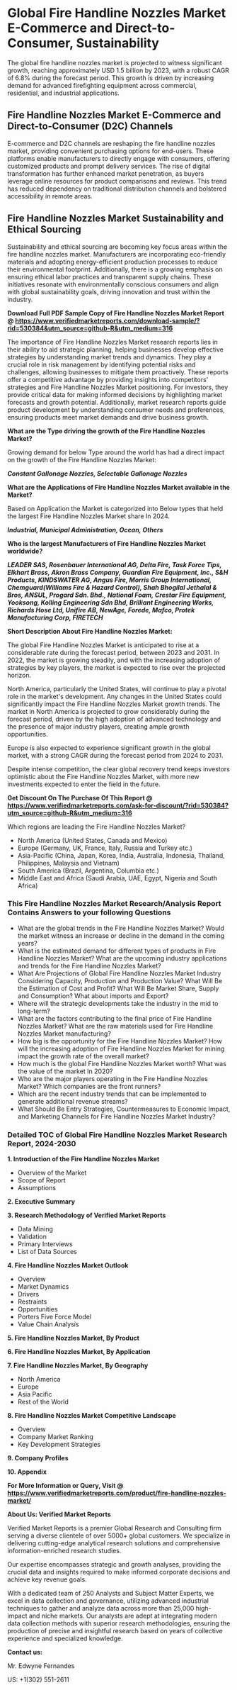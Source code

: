 <h1>Global Fire Handline Nozzles Market E-Commerce and Direct-to-Consumer, Sustainability</h1><p class=""><p>The global fire handline nozzles market is projected to witness significant growth, reaching approximately USD 1.5 billion by 2023, with a robust CAGR of 6.8% during the forecast period. This growth is driven by increasing demand for advanced firefighting equipment across commercial, residential, and industrial applications.</p><h2>Fire Handline Nozzles Market E-Commerce and Direct-to-Consumer (D2C) Channels</h2><p>E-commerce and D2C channels are reshaping the fire handline nozzles market, providing convenient purchasing options for end-users. These platforms enable manufacturers to directly engage with consumers, offering customized products and prompt delivery services. The rise of digital transformation has further enhanced market penetration, as buyers leverage online resources for product comparisons and reviews. This trend has reduced dependency on traditional distribution channels and bolstered accessibility in remote areas.</p><h2>Fire Handline Nozzles Market Sustainability and Ethical Sourcing</h2><p>Sustainability and ethical sourcing are becoming key focus areas within the fire handline nozzles market. Manufacturers are incorporating eco-friendly materials and adopting energy-efficient production processes to reduce their environmental footprint. Additionally, there is a growing emphasis on ensuring ethical labor practices and transparent supply chains. These initiatives resonate with environmentally conscious consumers and align with global sustainability goals, driving innovation and trust within the industry.</p></p><p class=""><strong>Download Full PDF Sample Copy of Fire Handline Nozzles Market Report @ <a href="https://www.verifiedmarketreports.com/download-sample/?rid=530384&utm_source=github-R&utm_medium=316" target="_blank">https://www.verifiedmarketreports.com/download-sample/?rid=530384&utm_source=github-R&utm_medium=316</a></strong></p><p>The importance of&nbsp;Fire Handline Nozzles Market research reports lies in their ability to aid strategic planning, helping businesses develop effective strategies by understanding market trends and dynamics. They play a crucial role in risk management by identifying potential risks and challenges, allowing businesses to mitigate them proactively. These reports offer a competitive advantage by providing insights into competitors' strategies and Fire Handline Nozzles Market positioning. For investors, they provide critical data for making informed decisions by highlighting market forecasts and growth potential. Additionally, market research reports guide product development by understanding consumer needs and preferences, ensuring products meet market demands and drive business growth.</p><p><strong>What are the&nbsp;Type driving the growth of the Fire Handline Nozzles Market?</strong></p><p id="" class="">Growing demand for below Type around the world has had a direct impact on the growth of the Fire Handline Nozzles Market:</p><p class=""><em><strong>Constant Gallonage Nozzles, Selectable Gallonage Nozzles</strong></em></p><p class=""><strong>What are the&nbsp;Applications&nbsp;of Fire Handline Nozzles Market available in the Market?</strong></p><p id="" class="">Based on Application the Market is categorized into Below types that held the largest Fire Handline Nozzles Market share In 2024.</p><p class=""><em><strong>Industrial, Municipal Administration, Ocean, Others</strong></em></p><p class=""><strong>Who is the largest Manufacturers of Fire Handline Nozzles Market worldwide?</strong></p><p><em><strong>LEADER SAS, Rosenbauer International AG, Delta Fire, Task Force Tips, Elkhart Brass, Akron Brass Company, Guardian Fire Equipment, Inc., S&H Products, KINDSWATER AG, Angus Fire, Morris Group International, Chemguard(Williams Fire & Hazard Control), Shah Bhogilal Jethalal & Bros, ANSUL, Progard Sdn. Bhd., National Foam, Crestar Fire Equipment, Yooksong, Kolling Engineering Sdn Bhd, Brilliant Engineering Works, Richards Hose Ltd, Unifire AB, NewAge, Forede, Mafco, Protek Manufacturing Corp, FIRETECH</strong></em></p><p id="" class=""><strong>Short Description About Fire Handline Nozzles Market:</strong></p><p>The global Fire Handline Nozzles Market is anticipated to rise at a considerable rate during the forecast period, between 2023 and 2031. In 2022, the market is growing steadily, and with the increasing adoption of strategies by key players, the market is expected to rise over the projected horizon.</p><p>North America, particularly the United States, will continue to play a pivotal role in the market's development. Any changes in the United States could significantly impact the Fire Handline Nozzles Market growth trends. The market in North America is projected to grow considerably during the forecast period, driven by the high adoption of advanced technology and the presence of major industry players, creating ample growth opportunities.</p><p>Europe is also expected to experience significant growth in the global market, with a strong CAGR during the forecast period from 2024 to 2031.</p><p>Despite intense competition, the clear global recovery trend keeps investors optimistic about the Fire Handline Nozzles Market, with more new investments expected to enter the field in the future.</p><p id="" class=""><strong>Get Discount On The Purchase Of This Report @ <a href="https://www.verifiedmarketreports.com/ask-for-discount/?rid=530384?utm_source=github-R&utm_medium=316" target="_blank">https://www.verifiedmarketreports.com/ask-for-discount/?rid=530384?utm_source=github-R&utm_medium=316</a></strong></p><p class="">Which regions are leading the Fire Handline Nozzles Market?</p><ul><li>North America (United States, Canada and Mexico)</li><li>Europe (Germany, UK, France, Italy, Russia and Turkey etc.)</li><li>Asia-Pacific (China, Japan, Korea, India, Australia, Indonesia, Thailand, Philippines, Malaysia and Vietnam)</li><li>South America (Brazil, Argentina, Columbia etc.)</li><li>Middle East and Africa (Saudi Arabia, UAE, Egypt, Nigeria and South Africa)</li></ul><h3 id="" class="">This Fire Handline Nozzles Market Research/Analysis Report Contains Answers to your following Questions</h3><ul><li>What are the global trends in the Fire Handline Nozzles Market? Would the market witness an increase or decline in the demand in the coming years?</li><li>What is the estimated demand for different types of products in Fire Handline Nozzles Market? What are the upcoming industry applications and trends for the Fire Handline Nozzles Market?</li><li>What Are Projections of Global Fire Handline Nozzles Market Industry Considering Capacity, Production and Production Value? What Will Be the Estimation of Cost and Profit? What Will Be Market Share, Supply and Consumption? What about imports and Export?</li><li>Where will the strategic developments take the industry in the mid to long-term?</li><li>What are the factors contributing to the final price of Fire Handline Nozzles Market? What are the raw materials used for Fire Handline Nozzles Market manufacturing?</li><li>How big is the opportunity for the Fire Handline Nozzles Market? How will the increasing adoption of Fire Handline Nozzles Market for mining impact the growth rate of the overall market?</li><li>How much is the global Fire Handline Nozzles Market worth? What was the value of the market In 2020?</li><li>Who are the major players operating in the Fire Handline Nozzles Market? Which companies are the front runners?</li><li>Which are the recent industry trends that can be implemented to generate additional revenue streams?</li><li>What Should Be Entry Strategies, Countermeasures to Economic Impact, and Marketing Channels for Fire Handline Nozzles Market Industry?</li></ul><h3 id="" class="">Detailed TOC of Global Fire Handline Nozzles Market Research Report, 2024-2030</h3><p id="" class=""><strong>1. Introduction of the Fire Handline Nozzles Market</strong></p><ul><li>Overview of the Market</li><li>Scope of Report</li><li>Assumptions</li></ul><p id="" class=""><strong>2. Executive Summary</strong></p><p id="" class=""><strong>3. Research Methodology of Verified Market Reports</strong></p><ul><li>Data Mining</li><li>Validation</li><li>Primary Interviews</li><li>List of Data Sources</li></ul><p id="" class=""><strong>4. Fire Handline Nozzles Market Outlook</strong></p><ul><li>Overview</li><li>Market Dynamics</li><li>Drivers</li><li>Restraints</li><li>Opportunities</li><li>Porters Five Force Model</li><li>Value Chain Analysis</li></ul><p id="" class=""><strong>5. Fire Handline Nozzles Market, By Product</strong></p><p id="" class=""><strong>6. Fire Handline Nozzles Market, By Application</strong></p><p id="" class=""><strong>7. Fire Handline Nozzles Market, By Geography</strong></p><ul><li>North America</li><li>Europe</li><li>Asia Pacific</li><li>Rest of the World</li></ul><p id="" class=""><strong>8. Fire Handline Nozzles Market Competitive Landscape</strong></p><ul><li>Overview</li><li>Company Market Ranking</li><li>Key Development Strategies</li></ul><p id="" class=""><strong>9. Company Profiles</strong></p><p id="" class=""><strong>10. Appendix</strong></p><p id="" class=""><strong>For More Information or Query, Visit @ <a href="https://www.verifiedmarketreports.com/product/fire-handline-nozzles-market/" target="_blank">https://www.verifiedmarketreports.com/product/fire-handline-nozzles-market/</a></strong></p><p id="" class=""><strong>About Us: Verified Market Reports</strong></p><p id="" class="">Verified Market Reports is a premier Global Research and Consulting firm serving a diverse clientele of over 5000+ global customers. We specialize in delivering cutting-edge analytical research solutions and comprehensive information-enriched research studies.</p><p id="" class="">Our expertise encompasses strategic and growth analyses, providing the crucial data and insights required to make informed corporate decisions and achieve key revenue goals.</p><p id="" class="">With a dedicated team of 250 Analysts and Subject Matter Experts, we excel in data collection and governance, utilizing advanced industrial techniques to gather and analyze data across more than 25,000 high-impact and niche markets. Our analysts are adept at integrating modern data collection methods with superior research methodologies, ensuring the production of precise and insightful research based on years of collective experience and specialized knowledge.</p><p id="" class=""><strong>Contact us:</strong></p><p id="" class="">Mr. Edwyne Fernandes</p><p id="" class="">US: +1(302) 551-2611</p>